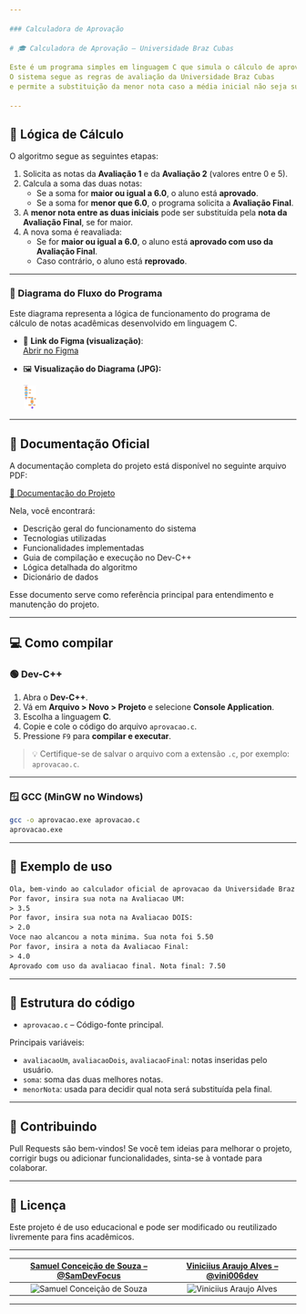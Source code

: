 ```yaml
---

### Calculadora de Aprovação

# 🎓 Calculadora de Aprovação – Universidade Braz Cubas

Este é um programa simples em linguagem C que simula o cálculo de aprovação de um aluno com base em três avaliações.
O sistema segue as regras de avaliação da Universidade Braz Cubas
e permite a substituição da menor nota caso a média inicial não seja suficiente para a aprovação.

---
```


## 🧮 Lógica de Cálculo

O algoritmo segue as seguintes etapas:

1. Solicita as notas da **Avaliação 1** e da **Avaliação 2** (valores entre 0 e 5).
2. Calcula a soma das duas notas:
   - Se a soma for **maior ou igual a 6.0**, o aluno está **aprovado**.
   - Se a soma for **menor que 6.0**, o programa solicita a **Avaliação Final**.
3. A **menor nota entre as duas iniciais** pode ser substituída pela **nota da Avaliação Final**, se for maior.
4. A nova soma é reavaliada:
   - Se for **maior ou igual a 6.0**, o aluno está **aprovado com uso da Avaliação Final**.
   - Caso contrário, o aluno está **reprovado**.

---

### 🧭 Diagrama do Fluxo do Programa

Este diagrama representa a lógica de funcionamento do programa de cálculo de notas acadêmicas desenvolvido em linguagem C.

- 📌 **Link do Figma (visualização)**:  
  [Abrir no Figma](https://www.figma.com/board/84CKqSOhuSD4Yc3flHUkvJ/Untitled?node-id=0-1&t=xkf1ostwAGcp0h9N-1)

- 🖼️ **Visualização do Diagrama (JPG):**

  <img src="./Diagrama.jpg" alt="Diagrama do Fluxo" width="5%">

---

## 📄 Documentação Oficial

A documentação completa do projeto está disponível no seguinte arquivo PDF:

[📘 Documentação do Projeto](./Documentacao_Calculadora_Notas.docx)

Nela, você encontrará:
- Descrição geral do funcionamento do sistema
- Tecnologias utilizadas
- Funcionalidades implementadas
- Guia de compilação e execução no Dev-C++
- Lógica detalhada do algoritmo
- Dicionário de dados

Esse documento serve como referência principal para entendimento e manutenção do projeto.

---

## 💻 Como compilar

### 🟢 Dev-C++

1. Abra o **Dev-C++**.
2. Vá em **Arquivo > Novo > Projeto** e selecione **Console Application**.
3. Escolha a linguagem **C**.
4. Copie e cole o código do arquivo `aprovacao.c`.
5. Pressione `F9` para **compilar e executar**.

> 💡 Certifique-se de salvar o arquivo com a extensão `.c`, por exemplo: `aprovacao.c`.

---

### 🪟 GCC (MinGW no Windows)

```bash
gcc -o aprovacao.exe aprovacao.c
aprovacao.exe
```

---

## 🧪 Exemplo de uso

```txt
Ola, bem-vindo ao calculador oficial de aprovacao da Universidade Braz Cubas
Por favor, insira sua nota na Avaliacao UM:
> 3.5
Por favor, insira sua nota na Avaliacao DOIS:
> 2.0
Voce nao alcancou a nota minima. Sua nota foi 5.50
Por favor, insira a nota da Avaliacao Final:
> 4.0
Aprovado com uso da avaliacao final. Nota final: 7.50
```

---

## 📂 Estrutura do código

- `aprovacao.c` – Código-fonte principal.

Principais variáveis:
- `avaliacaoUm`, `avaliacaoDois`, `avaliacaoFinal`: notas inseridas pelo usuário.
- `soma`: soma das duas melhores notas.
- `menorNota`: usada para decidir qual nota será substituída pela final.

---

## 🤝 Contribuindo

Pull Requests são bem-vindos! Se você tem ideias para melhorar o projeto, corrigir bugs ou adicionar funcionalidades, sinta-se à vontade para colaborar.

---

## 📘 Licença

Este projeto é de uso educacional e pode ser modificado ou reutilizado livremente para fins acadêmicos.

---
| [Samuel Conceição de Souza – @SamDevFocus](https://github.com/SamDevFocus) | [Viniciius Araujo Alves – @vini006dev](https://github.com/vini006dev) |
|:--:|:--:|
| ![Samuel Conceição de Souza](https://github.com/SamDevFocus.png?size=500) | ![Viniciius Araujo Alves](https://github.com/vini006dev.png?size=500) |
---

